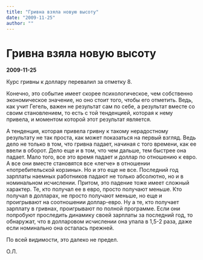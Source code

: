 ```yaml
---
title: "Гривна взяла новую высоту"
date: "2009-11-25"
author: ""
---
```


# Гривна взяла новую высоту

**2009-11-25** 

Курс гривны к доллару перевалил за отметку 8.

Конечно, это событие имеет скорее психологическое, чем собственно экономическое значение, но оно стоит того, чтобы его отметить. Ведь, как учит Гегель, важен не результат сам по себе, а результат вместе со своим становлением, то есть с той тенденцией, которая к нему привела, и моментом которой этот результат является.

А тенденция, которая привела гривну к такому нерадостному результату не так проста, как может показаться на первый взгляд. Ведь дело не только в том, что гривна падает, начиная с того времени, как ее ввели в оборот. Дело еще и в том, что чем дальше, тем быстрее она падает. Мало того, все это время падает и доллар по отношению к евро. А все они вместе становятся все «легче» в отношении «потребительской корзины». Но и это еще не все. Последний год зарплаты наемных работников падают не только абсолютно, но и в номинальном исчислении. Притом, это падение тоже имеет сложный характер. Те, кто получал ее в евро, просто получают меньше. Кто получал в долларах, не просто получают меньше, но еще и проигрывают на соотношении доллар-евро. Ну а те, кто получает зарплату в гривнах, проигрывают по полной программе. Если они попробуют проследить динамику своей зарплаты за последний год, то обнаружат, что в долларовом исчислении она упала в 1,5-2 раза, даже если номинально она осталась прежней.

По всей видимости, это далеко не предел.

О.Л.